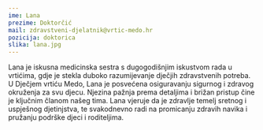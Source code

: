```yaml
---
ime: Lana
prezime: Doktorčić
mail: zdravstveni-djelatnik@vrtic-medo.hr
pozicija: doktorica
slika: lana.jpg
---
```


Lana je iskusna medicinska sestra s dugogodišnjim iskustvom rada u vrtićima, gdje je stekla duboko razumijevanje dječjih zdravstvenih potreba. U Dječjem vrtiću Medo, Lana je posvećena osiguravanju sigurnog i zdravog okruženja za svu djecu. Njezina pažnja prema detaljima i brižan pristup čine je ključnim članom našeg tima. Lana vjeruje da je zdravlje temelj sretnog i uspješnog djetinjstva, te svakodnevno radi na promicanju zdravih navika i pružanju podrške djeci i roditeljima.
